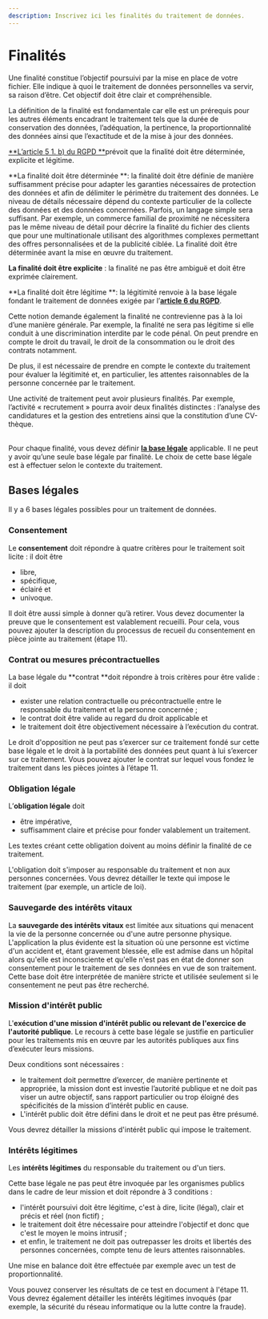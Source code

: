 ```yaml
---
description: Inscrivez ici les finalités du traitement de données.
---
```


# Finalités

Une finalité constitue l’objectif poursuivi par la mise en place  de votre fichier. Elle indique à quoi le traitement de données personnelles va servir, sa raison d’être. Cet objectif doit être clair et compréhensible.

La définition de la finalité est fondamentale car elle est un prérequis pour les autres éléments encadrant le traitement tels que la durée de conservation des données, l’adéquation, la pertinence, la proportionnalité des données ainsi que l’exactitude et de la mise à jour des données.

[**L’article 5 1. b) du RGPD **](https://www.cnil.fr/fr/reglement-europeen-protection-donnees/chapitre2#Article5)prévoit que la finalité doit être déterminée, explicite et légitime.

**La finalité doit être déterminée **: la finalité doit être définie de manière suffisamment précise pour adapter les garanties nécessaires de protection des données et afin de délimiter le périmètre du traitement des données. Le niveau de détails nécessaire dépend du contexte particulier de la collecte des données et des données concernées. Parfois, un langage simple sera suffisant. Par exemple, un commerce familial de proximité ne nécessitera pas le même niveau de détail pour décrire la finalité du fichier des clients que pour une multinationale utilisant des algorithmes complexes permettant des offres personnalisées et de la publicité ciblée. La finalité doit être déterminée avant la mise en œuvre du traitement.

**La finalité doit être explicite** : la finalité ne pas être ambiguë et doit être exprimée clairement. &#x20;

**La finalité doit être légitime **: la légitimité renvoie à la base légale fondant le traitement de données exigée par l’[**article 6 du RGPD**](https://www.cnil.fr/fr/reglement-europeen-protection-donnees/chapitre2).&#x20;

Cette notion demande également la finalité ne contrevienne pas à la loi d’une manière générale. Par exemple, la finalité ne sera pas légitime si elle conduit à une discrimination interdite par le code pénal. On peut prendre en compte le droit du travail, le droit de la consommation ou le droit des contrats notamment.&#x20;

De plus, il est nécessaire de prendre en compte le contexte du traitement pour évaluer la légitimité et, en particulier, les attentes raisonnables de la personne concernée par le traitement.&#x20;

Une activité de traitement peut avoir plusieurs finalités. Par exemple, l’activité « recrutement » pourra avoir deux finalités distinctes : l’analyse des candidatures et la gestion des entretiens ainsi que la constitution d’une CV-thèque.&#x20;

\
Pour chaque finalité, vous devez définir [**la base légale**](https://www.cnil.fr/fr/les-bases-legales) applicable. Il ne peut y avoir qu’une seule base légale par finalité. Le choix de cette base légale est à effectuer selon le contexte du traitement.



## Bases légales&#x20;

Il y a 6 bases légales possibles pour un traitement de données.

### Consentement

Le **consentement** doit répondre à quatre critères pour le traitement soit licite : il doit être&#x20;

* libre,&#x20;
* spécifique,&#x20;
* éclairé et&#x20;
* univoque.&#x20;

Il doit être aussi simple à donner qu’à retirer. Vous devez documenter la preuve que le consentement est valablement recueilli. Pour cela, vous pouvez ajouter la description du processus de recueil du consentement en pièce jointe au traitement (étape 11).

### Contrat ou mesures précontractuelles

La base légale du **contrat **doit répondre à trois critères pour être valide : il doit&#x20;

* exister une relation contractuelle ou précontractuelle entre le responsable du traitement et la personne concernée ;&#x20;
* le contrat doit être valide au regard du droit applicable et&#x20;
* le traitement doit être objectivement nécessaire à l’exécution du contrat.&#x20;

Le droit d'opposition ne peut pas s’exercer sur ce traitement fondé sur cette base légale et le droit à la portabilité des données peut quant à lui s’exercer sur ce traitement. Vous pouvez ajouter le contrat sur lequel vous fondez le traitement dans les pièces jointes à l’étape 11.

### Obligation légale

L’**obligation légale** doit&#x20;

* être impérative,&#x20;
* suffisamment claire et précise pour fonder valablement un traitement.&#x20;

Les textes créant cette obligation doivent au moins définir la finalité de ce traitement.&#x20;

L'obligation doit s'imposer au responsable du traitement et non aux personnes concernées. Vous devrez détailler le texte qui impose le traitement (par exemple, un article de loi).

### **Sauvegarde des intérêts vitaux**

La **sauvegarde des intérêts vitaux** est limitée aux situations qui menacent la vie de la personne concernée ou d'une autre personne physique. L'application la plus évidente est la situation où une personne est victime d'un accident et, étant gravement blessée, elle est admise dans un hôpital alors qu'elle est inconsciente et qu'elle n'est pas en état de donner son consentement pour le traitement de ses données en vue de son traitement. Cette base doit être interprétée de manière stricte et utilisée seulement si le consentement ne peut pas être recherché.

### Mission d'intérêt public

L'**exécution d'une mission d'intérêt public ou relevant de l'exercice de l'autorité publique**. Le recours à cette base légale se justifie en particulier pour les traitements mis en œuvre par les autorités publiques aux fins d’exécuter leurs missions.&#x20;

Deux conditions sont nécessaires :&#x20;

* le traitement doit permettre d’exercer, de manière pertinente et appropriée, la mission dont est investie l’autorité publique et ne doit pas viser un autre objectif, sans rapport particulier ou trop éloigné des spécificités de la mission d’intérêt public en cause.&#x20;
* L'intérêt public doit être défini dans le droit et ne peut pas être présumé.&#x20;

Vous devrez détailler la missions d'intérêt public qui impose le traitement.

### Intérêts légitimes

Les **intérêts légitimes** du responsable du traitement ou d'un tiers.&#x20;

Cette base légale ne pas peut être invoquée par les organismes publics dans le cadre de leur mission et doit répondre à 3 conditions :&#x20;

* l'intérêt poursuivi doit être légitime, c'est à dire, licite (légal), clair et précis et réel (non fictif) ;&#x20;
* le traitement doit être nécessaire pour atteindre l'objectif et donc que c'est le moyen le moins intrusif ;&#x20;
* et enfin, le traitement ne doit pas outrepasser les droits et libertés des personnes concernées, compte tenu de leurs attentes raisonnables.&#x20;

Une mise en balance doit être effectuée par exemple avec un test de proportionnalité.&#x20;

Vous pouvez conserver les résultats de ce test en document à l'étape 11. Vous devrez également détailler les intérêts légitimes invoqués (par exemple, la sécurité du réseau informatique ou la lutte contre la fraude).

